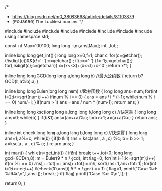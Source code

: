 /*
 * https://blog.csdn.net/m0_38083668/article/details/81103879
 * [POJ3696] The Luckiest number
 */

#include <iostream>
#include <algorithm>
#include <cstdio>
#include <cstdlib>
#include <cstring>
#include <cmath>
#include <cctype>
#include <queue>
using namespace std;
 
const int Max=100100;
long long n,m,ans[Max];
int t,tot;;
 
inline long long get_int()
{
   long long x=0,f=1;
   char c;
   for(c=getchar();(!isdigit(c))&&(c!='-');c=getchar());
   if(c=='-') {f=-1;c=getchar();}
   for(;isdigit(c);c=getchar()) x=(x<<3)+(x<<1)+c-'0';
   return x*f;
}
 
inline long long GCD(long long a,long long b)  //最大公约数 
{
   return b?GCD(b,a%b):a;
}
 
inline long long Euler(long long num)   //欧拉函数 
{
   long long ans=num;
   for(int i=2;i<=sqrt(num);i++)
     if(num % i == 0)
     {
       ans = ans / i * (i-1);
       while(num % i == 0) num/=i;
     }
   if(num > 1) ans = ans / num * (num-1);
   return ans;
}
 
inline long long ksc(long long a,long long b,long long c)    //快速乘 
{
   long long ans=0;
   while(b)
   {
     if(b&1) ans=(ans+a)%c;
     b=b>>1;
     a=(a+a)%c;
   }
   return ans;
}
 
inline int check(long long a,long long b,long long c)     //快速幂 
{
   long long ans=1;
   a%=c;
   while(b)
   {
     if(b & 1) ans = ksc(ans , a , c) %c;
     b = b >> 1;
     a=ksc(a , a , c) % c;
   }
   return ans;
}
 
int main()
{
   while(n=get_int())
   {
     if(!n) break;
     t++,tot=0;
     long long gcd=GCD(n,8);
     m = Euler(9 * n / gcd);
     int flag=0;
     for(int i=1;i<=sqrt(m);i++)
       if(m % i == 0) ans[++tot] = i,ans[++tot] = m/i;
     sort(ans+1,ans+tot+1);
     for(int i=1;i<=tot;i++)
       if(check(10,ans[i],9 * n / gcd) == 1)
       {
         flag=1, printf("Case %d: %I64d\n",t,ans[i]);
         break;
       }
     if(!flag) printf("Case %d: 0\n",t);
   }
 
   return 0;
}
